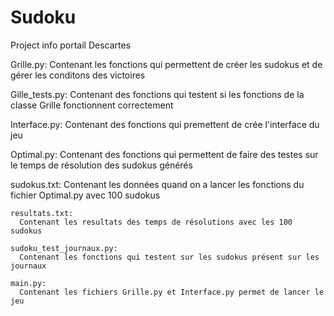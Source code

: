 # Sudoku
Project info portail Descartes

Grille.py:
  Contenant les fonctions qui permettent de créer les sudokus et de gérer les conditons des victoires

Gille_tests.py:
  Contenant des fonctions qui testent si les fonctions de la classe Grille fonctionnent correctement 

Interface.py:
  Contenant des fonctions qui premettent de crée l'interface du jeu 

  Optimal.py:
  Contenant des fonctions qui permettent de faire des testes sur le temps de résolution des sudokus générés

  sudokus.txt:
    Contenant les données quand on a lancer les fonctions du fichier Optimal.py avec 100 sudokus

    resultats.txt:
      Contenant les resultats des temps de résolutions avec les 100 sudokus 

    sudoku_test_journaux.py:
      Contenant les fonctions qui testent sur les sudokus présent sur les journaux 

    main.py:
      Contenant les fichiers Grille.py et Interface.py permet de lancer le jeu 

      

    

    

  
